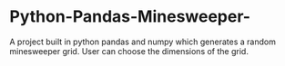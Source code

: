 # Python-Pandas-Minesweeper-
A project built in python pandas and numpy which generates a random minesweeper grid. User can choose the dimensions of the grid.
